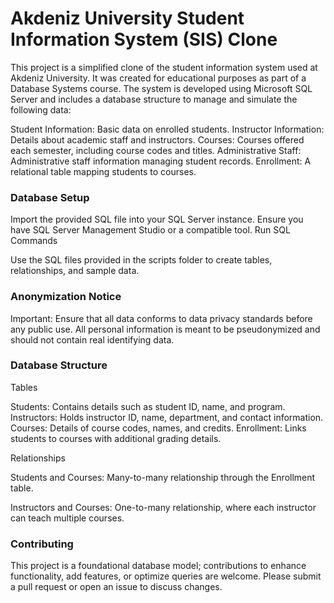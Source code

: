 # Akdeniz University Student Information System (SIS) Clone

This project is a simplified clone of the student information system used at Akdeniz University. It was created for educational purposes as part of a Database Systems course. The system is developed using Microsoft SQL Server and includes a database structure to manage and simulate the following data:

Student Information: Basic data on enrolled students.
Instructor Information: Details about academic staff and instructors.
Courses: Courses offered each semester, including course codes and titles.
Administrative Staff: Administrative staff information managing student records.
Enrollment: A relational table mapping students to courses.

### Database Setup

Import the provided SQL file into your SQL Server instance.
Ensure you have SQL Server Management Studio or a compatible tool.
Run SQL Commands

Use the SQL files provided in the scripts folder to create tables, relationships, and sample data.

### Anonymization Notice

Important: Ensure that all data conforms to data privacy standards before any public use.
All personal information is meant to be pseudonymized and should not contain real identifying data.

### Database Structure

Tables

Students: Contains details such as student ID, name, and program.
Instructors: Holds instructor ID, name, department, and contact information.
Courses: Details of course codes, names, and credits.
Enrollment: Links students to courses with additional grading details.

Relationships

Students and Courses: Many-to-many relationship through the Enrollment table.

Instructors and Courses: One-to-many relationship, where each instructor can teach multiple courses.

### Contributing

This project is a foundational database model; contributions to enhance functionality, add features, or optimize queries are welcome. Please submit a pull request or open an issue to discuss changes.
